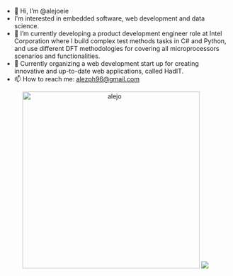 - 👋 Hi, I’m @alejoeie
- I'm interested in embedded software, web development and data science.
- 🌱 I’m currently developing a product development engineer role at Intel Corporation where I build complex test methods tasks in C# and Python, and use different DFT methodologies for covering all microprocessors scenarios and functionalities.
- 💞️ Currently organizing a web development start up for creating innovative and up-to-date web applications, called HadIT.
- 📫 How to reach me: alezph96@gmail.com

<p align="center">
  <img src="https://github-readme-stats.vercel.app/api?username=alejoeie&show_icons=true&theme=bear" alt="alejo" width = 400/>
  <img src="https://github-readme-stats.vercel.app/api/top-langs/?username=alejoeie&hide=css,html&theme=tokyonight" />
</p>

<!---
alejoeie/alejoeie is a ✨ special ✨ repository because its `README.md` (this file) appears on your GitHub profile.
You can click the Preview link to take a look at your changes.
--->
